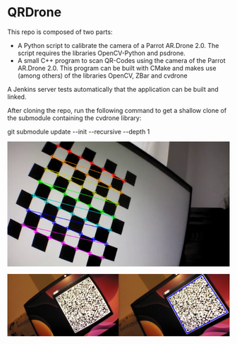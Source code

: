 # QRDrone

This repo is composed of two parts:
* A Python script to calibrate the camera of a Parrot AR.Drone 2.0. The script requires the libraries OpenCV-Python and psdrone.
* A small C++ program to scan QR-Codes using the camera of the Parrot AR.Drone 2.0. This program can be built with CMake and makes use (among others) of the libraries OpenCV, ZBar and cvdrone 

A Jenkins server tests automatically that the application can be built and linked.

After cloning the repo, run the following command to get a shallow clone of the submodule containing the cvdrone library:

git submodule update  --init --recursive --depth 1

![Calibration](./chessboard.png)

![Calibration](./QRCode.png)


